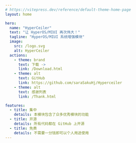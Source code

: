 ```yaml
---
# https://vitepress.dev/reference/default-theme-home-page
layout: home

hero:
  name: "HyperCeiler"
  text: "让 HyperOS/MIUI 再次伟大！"
  tagline: "HyperOS/MIUI 系统增强模块"
  image:
    src: /logo.svg
    alt: HyperCeiler
  actions:
    - theme: brand
      text: 下载 ->
      link: /Download.html
    - theme: alt
      text: GitHub
      link: https://github.com/saraSakuHj/Hyperceiler
    - theme: alt
      text: 感谢列表
      link: /Thank.html

features:
  - title: 集中
    details: 本模块包含了众多优秀模块的功能
  - title: 开源
    details: 所有代码都在 GitHub 上开源
  - title: 免费
    details: 不需要一分钱即可以个人用途使用
---
```


